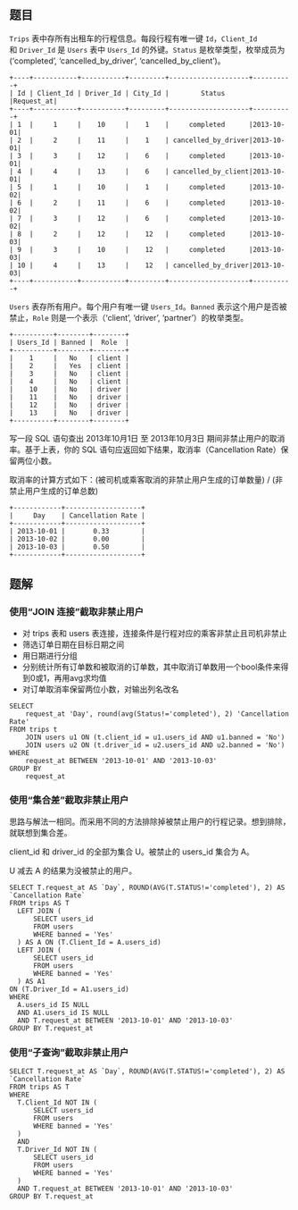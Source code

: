 ## 题目

`Trips` 表中存所有出租车的行程信息。每段行程有唯一键 `Id`，`Client_Id` 和 `Driver_Id` 是 `Users` 表中 `Users_Id` 的外键。`Status` 是枚举类型，枚举成员为 (‘completed’, ‘cancelled_by_driver’, ‘cancelled_by_client’)。

```
+----+-----------+-----------+---------+--------------------+----------+
| Id | Client_Id | Driver_Id | City_Id |        Status      |Request_at|
+----+-----------+-----------+---------+--------------------+----------+
| 1  |     1     |    10     |    1    |     completed      |2013-10-01|
| 2  |     2     |    11     |    1    | cancelled_by_driver|2013-10-01|
| 3  |     3     |    12     |    6    |     completed      |2013-10-01|
| 4  |     4     |    13     |    6    | cancelled_by_client|2013-10-01|
| 5  |     1     |    10     |    1    |     completed      |2013-10-02|
| 6  |     2     |    11     |    6    |     completed      |2013-10-02|
| 7  |     3     |    12     |    6    |     completed      |2013-10-02|
| 8  |     2     |    12     |    12   |     completed      |2013-10-03|
| 9  |     3     |    10     |    12   |     completed      |2013-10-03| 
| 10 |     4     |    13     |    12   | cancelled_by_driver|2013-10-03|
+----+-----------+-----------+---------+--------------------+----------+
```

`Users` 表存所有用户。每个用户有唯一键 `Users_Id`。`Banned` 表示这个用户是否被禁止，`Role` 则是一个表示（‘client’, ‘driver’, ‘partner’）的枚举类型。

```
+----------+--------+--------+
| Users_Id | Banned |  Role  |
+----------+--------+--------+
|    1     |   No   | client |
|    2     |   Yes  | client |
|    3     |   No   | client |
|    4     |   No   | client |
|    10    |   No   | driver |
|    11    |   No   | driver |
|    12    |   No   | driver |
|    13    |   No   | driver |
+----------+--------+--------+
```

写一段 SQL 语句查出 2013年10月1日 至 2013年10月3日 期间非禁止用户的取消率。基于上表，你的 SQL 语句应返回如下结果，取消率（Cancellation Rate）保留两位小数。

取消率的计算方式如下：(被司机或乘客取消的非禁止用户生成的订单数量) / (非禁止用户生成的订单总数)

```
+------------+-------------------+
|     Day    | Cancellation Rate |
+------------+-------------------+
| 2013-10-01 |       0.33        |
| 2013-10-02 |       0.00        |
| 2013-10-03 |       0.50        |
+------------+-------------------+
```

## 题解

### 使用“JOIN 连接”截取非禁止用户

- 对 trips 表和 users 表连接，连接条件是行程对应的乘客非禁止且司机非禁止
- 筛选订单日期在目标日期之间
- 用日期进行分组
- 分别统计所有订单数和被取消的订单数，其中取消订单数用一个bool条件来得到0或1，再用avg求均值
- 对订单取消率保留两位小数，对输出列名改名

```mysql
SELECT
    request_at 'Day', round(avg(Status!='completed'), 2) 'Cancellation Rate'
FROM trips t 
    JOIN users u1 ON (t.client_id = u1.users_id AND u1.banned = 'No')
    JOIN users u2 ON (t.driver_id = u2.users_id AND u2.banned = 'No')
WHERE	
    request_at BETWEEN '2013-10-01' AND '2013-10-03'
GROUP BY 
    request_at
```

### 使用“集合差”截取非禁止用户

思路与解法一相同。而采用不同的方法排除掉被禁止用户的行程记录。想到排除，就联想到集合差。

client_id 和 driver_id 的全部为集合 U。被禁止的 users_id 集合为 A。

U 减去 A 的结果为没被禁止的用户。

```mysql
SELECT T.request_at AS `Day`, ROUND(AVG(T.STATUS!='completed'), 2) AS `Cancellation Rate`
FROM trips AS T 
  LEFT JOIN (
	  SELECT users_id
	  FROM users
	  WHERE banned = 'Yes'
  ) AS A ON (T.Client_Id = A.users_id)
  LEFT JOIN (
	  SELECT users_id
	  FROM users
	  WHERE banned = 'Yes'
  ) AS A1
ON (T.Driver_Id = A1.users_id)
WHERE 
  A.users_id IS NULL 
  AND A1.users_id IS NULL 
  AND T.request_at BETWEEN '2013-10-01' AND '2013-10-03'
GROUP BY T.request_at
```

### 使用“子查询”截取非禁止用户

```mysql
SELECT T.request_at AS `Day`, ROUND(AVG(T.STATUS!='completed'), 2) AS `Cancellation Rate`
FROM trips AS T
WHERE 
  T.Client_Id NOT IN (
	  SELECT users_id
	  FROM users
	  WHERE banned = 'Yes'
  )
  AND
  T.Driver_Id NOT IN (
	  SELECT users_id
	  FROM users
	  WHERE banned = 'Yes'
  )
  AND T.request_at BETWEEN '2013-10-01' AND '2013-10-03'
GROUP BY T.request_at
```
